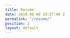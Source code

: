 ```yaml
---
title: Resume
date: 2018-06-08 19:57:00 Z
permalink: "/resume/"
position: 2
layout: default
---
```


